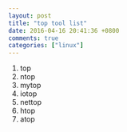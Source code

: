 ```yaml
---
layout: post
title: "top tool list"
date: 2016-04-16 20:41:36 +0800
comments: true
categories: ["linux"]
---
```


<!-- more -->

1. top
2. ntop
3. mytop
4. iotop
5. nettop
6. htop
7. atop
